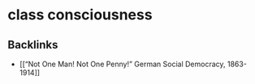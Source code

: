 # class consciousness



<a id="orgf59e5c1"></a>

## Backlinks

-   [[&ldquo;Not One Man! Not One Penny!&rdquo; German Social Democracy, 1863-1914]]
